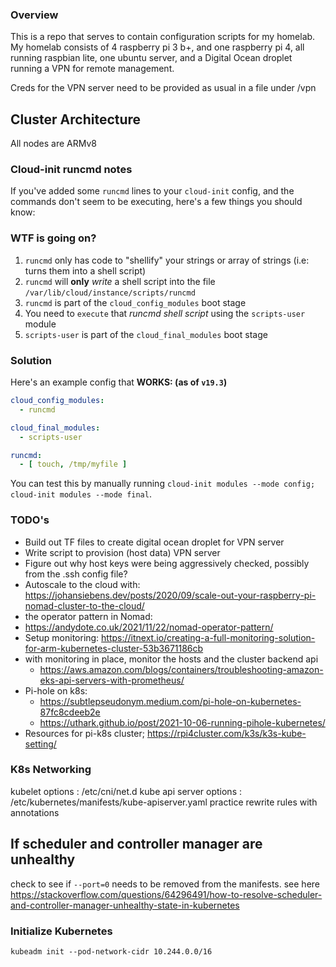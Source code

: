 ### Overview

This is a repo that serves to contain configuration scripts for my homelab.  My homelab consists of 4 raspberry pi 3 b+, and one raspberry pi 4, all running raspbian lite, one ubuntu server, and a Digital Ocean droplet running a VPN for remote management.  

Creds for the VPN server need to be provided as usual in a file under /vpn

## Cluster Architecture
All nodes are ARMv8

### Cloud-init runcmd notes
If you've added some `runcmd` lines to your `cloud-init` config, and the commands don't seem to be executing, here's a few things you should know:

### WTF is going on?

1. `runcmd` only has code to "shellify" your strings or array of strings (i.e: turns them into a shell script)
2. `runcmd` will **only** _write_ a shell script into the file `/var/lib/cloud/instance/scripts/runcmd`
3. `runcmd` is part of the `cloud_config_modules` boot stage
4. You need to `execute` that _runcmd shell script_ using the `scripts-user` module
5. `scripts-user` is part of the `cloud_final_modules` boot stage

### Solution

Here's an example config that **WORKS: (as of `v19.3`)**

```yaml
cloud_config_modules:
  - runcmd

cloud_final_modules:
  - scripts-user

runcmd:
  - [ touch, /tmp/myfile ]
```

You can test this by manually running `cloud-init modules --mode config; cloud-init modules --mode final`.

### TODO's

 - Build out TF files to create digital ocean droplet for VPN server
 - Write script to provision (host data) VPN server
 - Figure out why host keys were being aggressively checked, possibly from the .ssh config file?
 - Autoscale to the cloud with: https://johansiebens.dev/posts/2020/09/scale-out-your-raspberry-pi-nomad-cluster-to-the-cloud/
 - the operator pattern in Nomad:
  - <https://andydote.co.uk/2021/11/22/nomad-operator-pattern/>
 - Setup monitoring: https://itnext.io/creating-a-full-monitoring-solution-for-arm-kubernetes-cluster-53b3671186cb
 - with monitoring in place, monitor the hosts and the cluster backend api
   - <https://aws.amazon.com/blogs/containers/troubleshooting-amazon-eks-api-servers-with-prometheus/>
 - Pi-hole on k8s: 
   - <https://subtlepseudonym.medium.com/pi-hole-on-kubernetes-87fc8cdeeb2e>
   - <https://uthark.github.io/post/2021-10-06-running-pihole-kubernetes/>
 - Resources for pi-k8s cluster; https://rpi4cluster.com/k3s/k3s-kube-setting/
### K8s Networking
kubelet options : /etc/cni/net.d
kube api server options : /etc/kubernetes/manifests/kube-apiserver.yaml
practice rewrite rules with annotations

## If scheduler and controller manager are unhealthy
check to see if `--port=0` needs to be removed from the manifests.
see here https://stackoverflow.com/questions/64296491/how-to-resolve-scheduler-and-controller-manager-unhealthy-state-in-kubernetes
### Initialize Kubernetes
`kubeadm init --pod-network-cidr 10.244.0.0/16`


